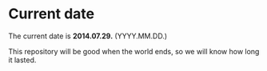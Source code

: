 # Current date

The current date is **2014.07.29.** (YYYY.MM.DD.)

This repository will be good when the world ends, so we will know how long it lasted.